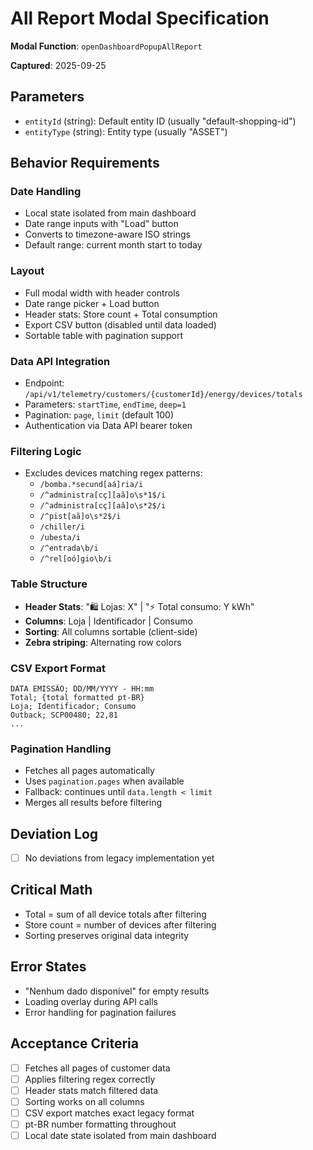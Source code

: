 # All Report Modal Specification

**Modal Function**: `openDashboardPopupAllReport`

**Captured**: 2025-09-25

## Parameters
- `entityId` (string): Default entity ID (usually "default-shopping-id")
- `entityType` (string): Entity type (usually "ASSET")

## Behavior Requirements

### Date Handling
- Local state isolated from main dashboard
- Date range inputs with "Load" button
- Converts to timezone-aware ISO strings
- Default range: current month start to today

### Layout
- Full modal width with header controls
- Date range picker + Load button
- Header stats: Store count + Total consumption
- Export CSV button (disabled until data loaded)
- Sortable table with pagination support

### Data API Integration
- Endpoint: `/api/v1/telemetry/customers/{customerId}/energy/devices/totals`
- Parameters: `startTime`, `endTime`, `deep=1`
- Pagination: `page`, `limit` (default 100)
- Authentication via Data API bearer token

### Filtering Logic
- Excludes devices matching regex patterns:
  - `/bomba.*secund[aá]ria/i`
  - `/^administra[cç][aã]o\s*1$/i`
  - `/^administra[cç][aã]o\s*2$/i`
  - `/^pist[aã]o\s*2$/i`
  - `/chiller/i`
  - `/ubesta/i`
  - `/^entrada\b/i`
  - `/^rel[oó]gio\b/i`

### Table Structure
- **Header Stats**: "🛍️ Lojas: X" | "⚡ Total consumo: Y kWh"
- **Columns**: Loja | Identificador | Consumo
- **Sorting**: All columns sortable (client-side)
- **Zebra striping**: Alternating row colors

### CSV Export Format
```
DATA EMISSÃO; DD/MM/YYYY - HH:mm
Total; {total formatted pt-BR}
Loja; Identificador; Consumo
Outback; SCP00480; 22,81
...
```

### Pagination Handling
- Fetches all pages automatically
- Uses `pagination.pages` when available
- Fallback: continues until `data.length < limit`
- Merges all results before filtering

## Deviation Log
- [ ] No deviations from legacy implementation yet

## Critical Math
- Total = sum of all device totals after filtering
- Store count = number of devices after filtering
- Sorting preserves original data integrity

## Error States
- "Nenhum dado disponível" for empty results
- Loading overlay during API calls
- Error handling for pagination failures

## Acceptance Criteria
- [ ] Fetches all pages of customer data
- [ ] Applies filtering regex correctly
- [ ] Header stats match filtered data
- [ ] Sorting works on all columns
- [ ] CSV export matches exact legacy format
- [ ] pt-BR number formatting throughout
- [ ] Local date state isolated from main dashboard
